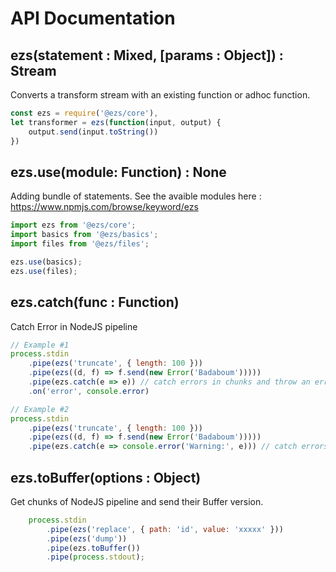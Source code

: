 # API Documentation

## ezs(statement : Mixed, [params : Object]) : Stream

Converts a transform stream with an existing function or adhoc function.

```js
const ezs = require('@ezs/core'),
let transformer = ezs(function(input, output) {
    output.send(input.toString())
})
```

## ezs.use(module: Function) : None

Adding bundle of statements.
See the avaible modules here : <https://www.npmjs.com/browse/keyword/ezs>

```js
import ezs from '@ezs/core';
import basics from '@ezs/basics';
import files from '@ezs/files';

ezs.use(basics);
ezs.use(files);
```

## ezs.catch(func : Function)

Catch Error in NodeJS pipeline

```js
// Example #1
process.stdin
    .pipe(ezs('truncate', { length: 100 }))
    .pipe(ezs((d, f) => f.send(new Error('Badaboum')))))
    .pipe(ezs.catch(e => e)) // catch errors in chunks and throw an error, which breaks the pipeline
    .on('error', console.error)

// Example #2
process.stdin
    .pipe(ezs('truncate', { length: 100 }))
    .pipe(ezs((d, f) => f.send(new Error('Badaboum')))))
    .pipe(ezs.catch(e => console.error('Warning:', e))) // catch errors in chunks to display them without breaking the pipeline
```

## ezs.toBuffer(options : Object)

Get chunks of NodeJS pipeline and send their Buffer version.

```js
    process.stdin
        .pipe(ezs('replace', { path: 'id', value: 'xxxxx' }))
        .pipe(ezs('dump'))
        .pipe(ezs.toBuffer())
        .pipe(process.stdout);
```
